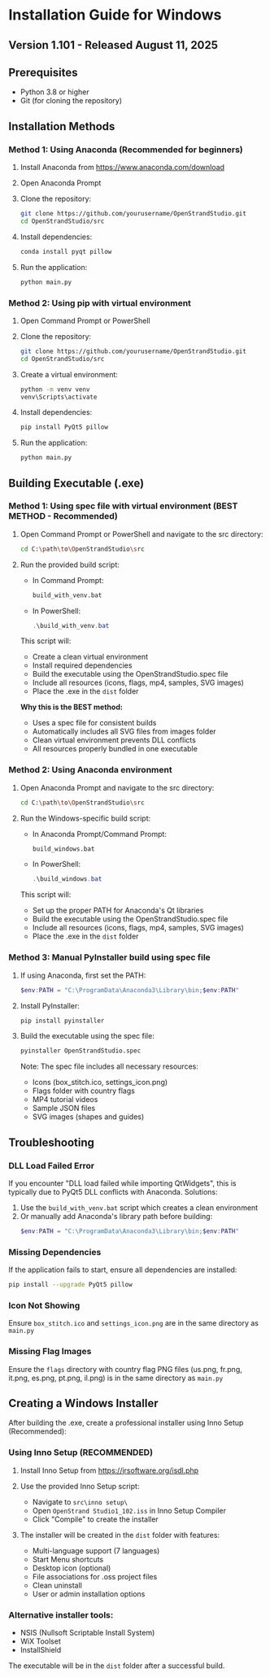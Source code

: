 # Installation Guide for Windows

## Version 1.101 - Released August 11, 2025

## Prerequisites

- Python 3.8 or higher
- Git (for cloning the repository)

## Installation Methods

### Method 1: Using Anaconda (Recommended for beginners)

1. Install Anaconda from https://www.anaconda.com/download

2. Open Anaconda Prompt

3. Clone the repository:
   ```bash
   git clone https://github.com/yourusername/OpenStrandStudio.git
   cd OpenStrandStudio/src
   ```

4. Install dependencies:
   ```bash
   conda install pyqt pillow
   ```

5. Run the application:
   ```bash
   python main.py
   ```

### Method 2: Using pip with virtual environment

1. Open Command Prompt or PowerShell

2. Clone the repository:
   ```bash
   git clone https://github.com/yourusername/OpenStrandStudio.git
   cd OpenStrandStudio/src
   ```

3. Create a virtual environment:
   ```bash
   python -m venv venv
   venv\Scripts\activate
   ```

4. Install dependencies:
   ```bash
   pip install PyQt5 pillow
   ```

5. Run the application:
   ```bash
   python main.py
   ```

## Building Executable (.exe)

### Method 1: Using spec file with virtual environment (BEST METHOD - Recommended)

1. Open Command Prompt or PowerShell and navigate to the src directory:
   ```bash
   cd C:\path\to\OpenStrandStudio\src
   ```

2. Run the provided build script:
   - In Command Prompt:
     ```cmd
     build_with_venv.bat
     ```
   - In PowerShell:
     ```powershell
     .\build_with_venv.bat
     ```

   This script will:
   - Create a clean virtual environment
   - Install required dependencies
   - Build the executable using the OpenStrandStudio.spec file
   - Include all resources (icons, flags, mp4, samples, SVG images)
   - Place the .exe in the `dist` folder

   **Why this is the BEST method:**
   - Uses a spec file for consistent builds
   - Automatically includes all SVG files from images folder
   - Clean virtual environment prevents DLL conflicts
   - All resources properly bundled in one executable

### Method 2: Using Anaconda environment

1. Open Anaconda Prompt and navigate to the src directory:
   ```bash
   cd C:\path\to\OpenStrandStudio\src
   ```

2. Run the Windows-specific build script:
   - In Anaconda Prompt/Command Prompt:
     ```cmd
     build_windows.bat
     ```
   - In PowerShell:
     ```powershell
     .\build_windows.bat
     ```

   This script will:
   - Set up the proper PATH for Anaconda's Qt libraries
   - Build the executable using the OpenStrandStudio.spec file
   - Include all resources (icons, flags, mp4, samples, SVG images)
   - Place the .exe in the `dist` folder

### Method 3: Manual PyInstaller build using spec file

1. If using Anaconda, first set the PATH:
   ```powershell
   $env:PATH = "C:\ProgramData\Anaconda3\Library\bin;$env:PATH"
   ```

2. Install PyInstaller:
   ```bash
   pip install pyinstaller
   ```

3. Build the executable using the spec file:
   ```bash
   pyinstaller OpenStrandStudio.spec
   ```
   
   Note: The spec file includes all necessary resources:
   - Icons (box_stitch.ico, settings_icon.png)
   - Flags folder with country flags
   - MP4 tutorial videos
   - Sample JSON files
   - SVG images (shapes and guides)

## Troubleshooting

### DLL Load Failed Error

If you encounter "DLL load failed while importing QtWidgets", this is typically due to PyQt5 DLL conflicts with Anaconda. Solutions:

1. Use the `build_with_venv.bat` script which creates a clean environment
2. Or manually add Anaconda's library path before building:
   ```powershell
   $env:PATH = "C:\ProgramData\Anaconda3\Library\bin;$env:PATH"
   ```

### Missing Dependencies

If the application fails to start, ensure all dependencies are installed:
```bash
pip install --upgrade PyQt5 pillow
```

### Icon Not Showing

Ensure `box_stitch.ico` and `settings_icon.png` are in the same directory as `main.py`

### Missing Flag Images

Ensure the `flags` directory with country flag PNG files (us.png, fr.png, it.png, es.png, pt.png, il.png) is in the same directory as `main.py`

## Creating a Windows Installer

After building the .exe, create a professional installer using Inno Setup (Recommended):

### Using Inno Setup (RECOMMENDED)

1. Install Inno Setup from https://jrsoftware.org/isdl.php

2. Use the provided Inno Setup script:
   - Navigate to `src\inno setup\`
   - Open `OpenStrand Studio1_102.iss` in Inno Setup Compiler
   - Click "Compile" to create the installer

3. The installer will be created in the `dist` folder with features:
   - Multi-language support (7 languages)
   - Start Menu shortcuts
   - Desktop icon (optional)
   - File associations for .oss project files
   - Clean uninstall
   - User or admin installation options

### Alternative installer tools:
- NSIS (Nullsoft Scriptable Install System)
- WiX Toolset
- InstallShield

The executable will be in the `dist` folder after a successful build.